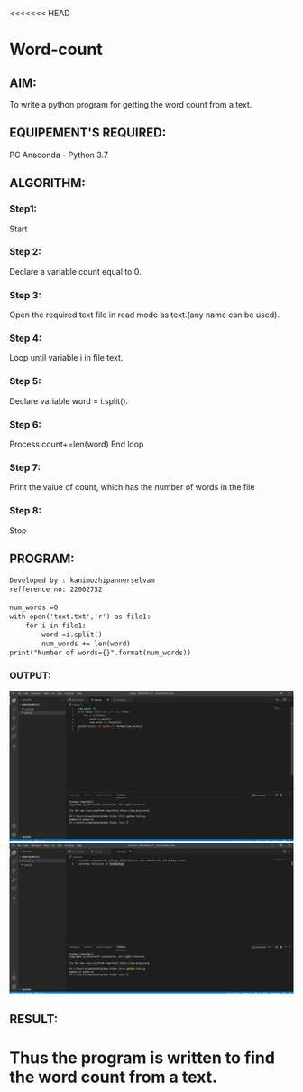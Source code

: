 <<<<<<< HEAD
# Word-count
## AIM:
To write a python program for getting the word count from a text.
## EQUIPEMENT'S REQUIRED: 
PC
Anaconda - Python 3.7
## ALGORITHM: 
### Step1:
Start
### Step 2:
Declare a variable count equal to 0.
### Step 3:
Open the required text file in read mode as text.(any name can be used).
### Step 4:
Loop until variable i in file text.
### Step 5:
Declare variable word = i.split().
### Step 6:
Process count+=len(word) End loop
### Step 7:
Print the value of count, which has the number of words in the file
### Step 8:
Stop

## PROGRAM:
~~~
Developed by : kanimozhipannerselvam
refference no: 22002752

num_words =0
with open('text.txt','r') as file1:
    for i in file1:
        word =i.split()
        num_words += len(word)
print("Number of words={}".format(num_words))
~~~

### OUTPUT:
![github](python1.png)
![github](python2.png)


## RESULT:
Thus the program is written to find the word count from a text.
=======
